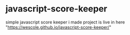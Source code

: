 # javascript-score-keeper
simple javascript score keeper i made
project is live in here "https://wescole.github.io/javascript-score-keeper/"
